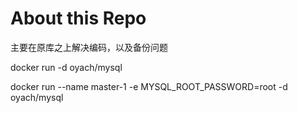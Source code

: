 # About this Repo

主要在原库之上解决编码，以及备份问题

docker run -d oyach/mysql


docker run --name master-1 -e MYSQL_ROOT_PASSWORD=root -d oyach/mysql